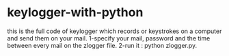 # keylogger-with-python
this is the full code of keylogger which records or keystrokes on a computer and send them on your mail.                     1-specify your mail, password and the time between every mail on the zlogger file.
2-run it : python zlogger.py. 
